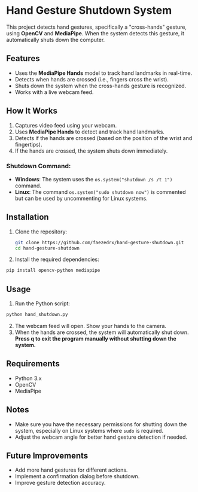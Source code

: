 # Hand Gesture Shutdown System

This project detects hand gestures, specifically a "cross-hands" gesture, using **OpenCV** and **MediaPipe**. When the system detects this gesture, it automatically shuts down the computer.

## Features
- Uses the **MediaPipe Hands** model to track hand landmarks in real-time.
- Detects when hands are crossed (i.e., fingers cross the wrist).
- Shuts down the system when the cross-hands gesture is recognized.
- Works with a live webcam feed.

## How It Works
1. Captures video feed using your webcam.
2. Uses **MediaPipe Hands** to detect and track hand landmarks.
3. Detects if the hands are crossed (based on the position of the wrist and fingertips).
4. If the hands are crossed, the system shuts down immediately.

### Shutdown Command:
- **Windows**: The system uses the `os.system("shutdown /s /t 1")` command.
- **Linux**: The command `os.system("sudo shutdown now")` is commented but can be used by uncommenting for Linux systems.

## Installation
1. Clone the repository:
   ```bash
   git clone https://github.com/faezedrx/hand-gesture-shutdown.git
   cd hand-gesture-shutdown
   ```
2. Install the required dependencies:
  ```bash
  pip install opencv-python mediapipe
  ```

## Usage
1. Run the Python script:
  ```bash
  python hand_shutdown.py
  ```
2. The webcam feed will open. Show your hands to the camera.
3. When the hands are crossed, the system will automatically shut down.
**Press q to exit the program manually without shutting down the system.**

## Requirements
- Python 3.x
- OpenCV
- MediaPipe

## Notes
- Make sure you have the necessary permissions for shutting down the system, especially on Linux systems where `sudo` is required.
- Adjust the webcam angle for better hand gesture detection if needed.

## Future Improvements
- Add more hand gestures for different actions.
- Implement a confirmation dialog before shutdown.
- Improve gesture detection accuracy.

